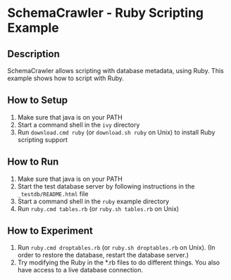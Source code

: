 # SchemaCrawler - Ruby Scripting Example

## Description
SchemaCrawler allows scripting with database metadata, using Ruby. This
example shows how to script with Ruby.

## How to Setup
1. Make sure that java is on your PATH
2. Start a command shell in the `ivy` directory 
3. Run `download.cmd ruby` (or `download.sh ruby` on Unix) to
   install Ruby scripting support

## How to Run
1. Make sure that java is on your PATH
2. Start the test database server by following instructions in the `_testdb/README.html` file
3. Start a command shell in the `ruby` example directory
4. Run `ruby.cmd tables.rb` (or `ruby.sh tables.rb` on Unix) 

## How to Experiment
1. Run `ruby.cmd droptables.rb` (or `ruby.sh droptables.rb` on Unix). 
   (In order to restore the database, restart the database server.) 
2. Try modifying the Ruby in the *.rb files to do different things. 
   You also have access to a live database connection. 
